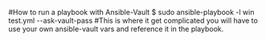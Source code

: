 #How to run a playbook with Ansible-Vault
$ sudo ansible-playbook -l win test.yml --ask-vault-pass
#This is where it get complicated you will have to use your own ansible-vault vars and reference it in the playbook.
